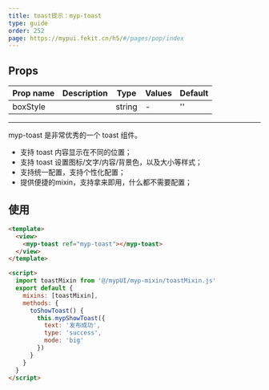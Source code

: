 ```yaml
---
title: toast提示：myp-toast
type: guide
order: 252
page: https://mypui.fekit.cn/h5/#/pages/pop/index
---
```


## Props

| Prop name | Description | Type   | Values | Default |
| --------- | ----------- | ------ | ------ | ------- |
| boxStyle  |             | string | -      | ''      |

---

myp-toast 是非常优秀的一个 toast 组件。

- 支持 toast 内容显示在不同的位置；
- 支持 toast 设置图标/文字/内容/背景色，以及大小等样式；
- 支持统一配置，支持个性化配置；
- 提供便捷的mixin，支持拿来即用，什么都不需要配置；

## 使用

```html
<template>
  <view>
    <myp-toast ref="myp-toast"></myp-toast>
  </view>
</template>

<script>
  import toastMixin from '@/mypUI/myp-mixin/toastMixin.js'
  export default {
    mixins: [toastMixin],
    methods: {
      toShowToast() {
        this.mypShowToast({
          text: '发布成功',
          type: 'success',
          mode: 'big'
        })
      }
    }
  }
</script>
```

